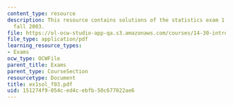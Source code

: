 ```yaml
---
content_type: resource
description: This resource contains solutions of the statistics exam 1 for the semester,
  fall 2003.
file: https://ol-ocw-studio-app-qa.s3.amazonaws.com/courses/14-30-introduction-to-statistical-method-in-economics-spring-2006/151274f9054ced4cebfb50c677022ae6_ex1sol_f03.pdf
file_type: application/pdf
learning_resource_types:
- Exams
ocw_type: OCWFile
parent_title: Exams
parent_type: CourseSection
resourcetype: Document
title: ex1sol_f03.pdf
uid: 151274f9-054c-ed4c-ebfb-50c677022ae6
---
```

